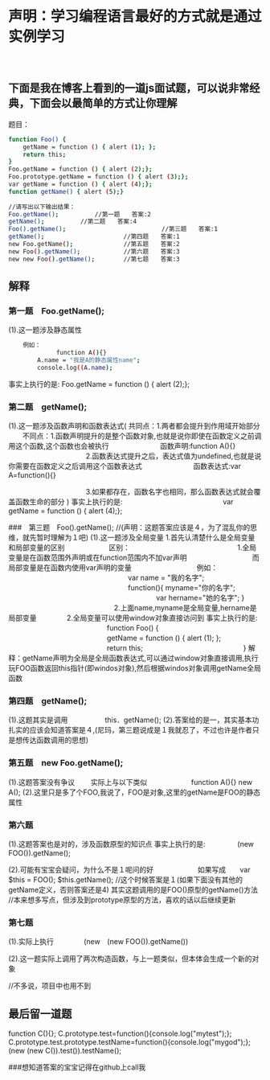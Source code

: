 # 声明：学习编程语言最好的方式就是通过实例学习
　　　　　　　
## 下面是我在博客上看到的一道js面试题，可以说非常经典，下面会以最简单的方式让你理解
题目：
```bash
function Foo() {
    getName = function () { alert (1); };
    return this;
}
Foo.getName = function () { alert (2);};
Foo.prototype.getName = function () { alert (3);};
var getName = function () { alert (4);};
function getName() { alert (5);}
 
//请写出以下输出结果：
Foo.getName();			//第一题　　答案:2
getName();			//第二题　　答案:4
Foo().getName();　　　　　　　　　　　　　　　　//第三题　　答案:1
getName();                      //第四题　　答案:1
new Foo.getName();              //第五题　　答案:2
new Foo().getName();            //第六题　　答案:3
new new Foo().getName();        //第七题　　答案:3

```
## 解释
### 第一题　Foo.getName();
(1).这一题涉及静态属性
```bash
    例如：
　　　　　　　　function A(){}
        A.name = "我是A的静态属性name";
        console.log((A.name);
```
事实上执行的是:
              Foo.getName = function () { alert (2);};

### 第二题　getName();
(1).这一题涉及函数声明和函数表达式(
    共同点：1.两者都会提升到作用域开始部分
　　不同点：1.函数声明提升的是整个函数对象,也就是说你即使在函数定义之前调用这个函数,这个函数也会被执行
　　　　　　　函数声明:function A(){}
　　　　　　　　　　　2.函数表达式提升之后，表达式值为undefined,也就是说你需要在函数定义之后调用这个函数表达式
　　　　　　　函数表达式:var A=function(){}
           
　　　　　　　　　　　3.如果都存在，函数名字也相同，那么函数表达式就会覆盖函数生命的部分
)
事实上执行的是:
　　　　　　　　　　　　　　var getName = function () { alert (4);};

###　第三题　Foo().getName();   //(声明：这题答案应该是４，为了混乱你的思维，就先暂时理解为１吧)
(1).这一题涉及全局变量
    1.首先认清楚什么是全局变量和局部变量的区别
　　　　　　区别：
　　　　　　　　　　　　　　　1.全局变量是在函数范围外声明或在function范围内不加var声明
　　　　　　　　　而局部变量是在函数内使用var声明的变量
　　　　　　　　　例如：
　　　　　　　　　　　　　　　　　var name = "我的名字";
　　　　　　　　　　　　　　　　　function(){
                     myname="你的名字";
　　　　　　　　　　　　　　　　　　　　　var hername="她的名字";
                 }
　　　　　　　　　　　　　　　2.上面name,myname是全局变量,hername是局部变量
　　　　2.全局变量可以使用window对象直接访问到
事实上执行的是:
　　　　　　　　　　　　　　function Foo() {
    　　　　　　　　　　　　　　getName = function () { alert (1); };
    　　　　　　　　　　　　　　return this;
　　　　　　　　　　　　　　}
解释：getName声明为全局是全局函数表达式,可以通过window对象直接调用,执行玩FOO函数返回this指针(即windos对象),然后根据windos对象调用getName全局函数

### 第四题　getName();  
(1).这题其实是调用
　　　　　this．getName();
(2).答案给的是一，其实基本功扎实的应该会知道答案是４,(尼玛，第三题说成是１我就忍了，不过也许是作者只是想传达函数调用的思想)

### 第五题　new Foo.getName(); 
(1).这题答案没有争议
　　实际上与以下类似
　　　　　　function A(){}
      new A();
(2).这里只是多了个FOO,我说了，FOO是对象,这里的getName是FOO的静态属性

### 第六题
(1).这题答案也是对的，涉及函数原型的知识点
事实上执行的是:
　　　　          (new  FOO()).getName();

(2).可能有宝宝会疑问，为什么不是１呢问的好
　　　　　　如果写成　　var $this = FOO();
                       $this.getName();   //这个时候答案是１(如果下面没有其他的getName定义，否则答案还是4)
    其实这题调用的是FOO()原型的getName()方法
//本来想多写点，但涉及到prototype原型的方法，喜欢的话以后继续更新

### 第七题
(1).实际上执行
　　　　(new　(new FOO()).getName())

(2).这一题实际上调用了两次构造函数，与上一题类似，但本体会生成一个新的对象

//不多说，项目中也用不到

## 最后留一道题
function C(){};
C.prototype.test=function(){console.log("mytest");};
C.prototype.test.prototype.testName=function(){console.log("mygod");};
(new (new C()).test()).testName();

###想知道答案的宝宝记得在github上call我
